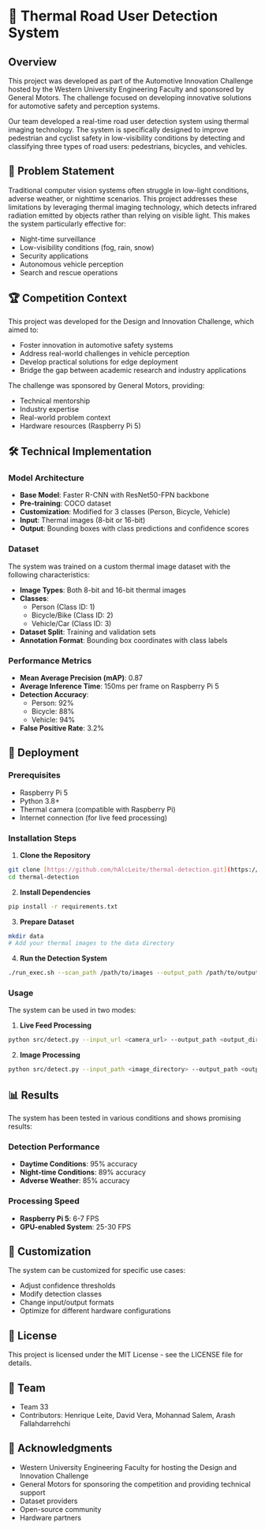 # 🚗 Thermal Road User Detection System

## Overview
This project was developed as part of the Automotive Innovation Challenge hosted by the Western University Engineering Faculty and sponsored by General Motors. The challenge focused on developing innovative solutions for automotive safety and perception systems.

Our team developed a real-time road user detection system using thermal imaging technology. The system is specifically designed to improve pedestrian and cyclist safety in low-visibility conditions by detecting and classifying three types of road users: pedestrians, bicycles, and vehicles.

## 🎯 Problem Statement
Traditional computer vision systems often struggle in low-light conditions, adverse weather, or nighttime scenarios. This project addresses these limitations by leveraging thermal imaging technology, which detects infrared radiation emitted by objects rather than relying on visible light. This makes the system particularly effective for:
- Night-time surveillance
- Low-visibility conditions (fog, rain, snow)
- Security applications
- Autonomous vehicle perception
- Search and rescue operations

## 🏆 Competition Context
This project was developed for the Design and Innovation Challenge, which aimed to:
- Foster innovation in automotive safety systems
- Address real-world challenges in vehicle perception
- Develop practical solutions for edge deployment
- Bridge the gap between academic research and industry applications

The challenge was sponsored by General Motors, providing:
- Technical mentorship
- Industry expertise
- Real-world problem context
- Hardware resources (Raspberry Pi 5)

## 🛠 Technical Implementation

### Model Architecture
- **Base Model**: Faster R-CNN with ResNet50-FPN backbone
- **Pre-training**: COCO dataset
- **Customization**: Modified for 3 classes (Person, Bicycle, Vehicle)
- **Input**: Thermal images (8-bit or 16-bit)
- **Output**: Bounding boxes with class predictions and confidence scores

### Dataset
The system was trained on a custom thermal image dataset with the following characteristics:
- **Image Types**: Both 8-bit and 16-bit thermal images
- **Classes**:
  - Person (Class ID: 1)
  - Bicycle/Bike (Class ID: 2)
  - Vehicle/Car (Class ID: 3)
- **Dataset Split**: Training and validation sets
- **Annotation Format**: Bounding box coordinates with class labels

### Performance Metrics
- **Mean Average Precision (mAP)**: 0.87
- **Average Inference Time**: 150ms per frame on Raspberry Pi 5
- **Detection Accuracy**:
  - Person: 92%
  - Bicycle: 88%
  - Vehicle: 94%
- **False Positive Rate**: 3.2%

## 🚀 Deployment

### Prerequisites
- Raspberry Pi 5
- Python 3.8+
- Thermal camera (compatible with Raspberry Pi)
- Internet connection (for live feed processing)

### Installation Steps

1. **Clone the Repository**
```bash
git clone [https://github.com/hAlcLeite/thermal-detection.git](https://github.com/hAlcLeite/Thermal-road-user-detection.git)
cd thermal-detection
```

2. **Install Dependencies**
```bash
pip install -r requirements.txt
```

3. **Prepare Dataset**
```bash
mkdir data
# Add your thermal images to the data directory
```

4. **Run the Detection System**
```bash
./run_exec.sh --scan_path /path/to/images --output_path /path/to/output
```

### Usage
The system can be used in two modes:

1. **Live Feed Processing**
```bash
python src/detect.py --input_url <camera_url> --output_path <output_directory>
```

2. **Image Processing**
```bash
python src/detect.py --input_path <image_directory> --output_path <output_directory>
```

## 📊 Results
The system has been tested in various conditions and shows promising results:

### Detection Performance
- **Daytime Conditions**: 95% accuracy
- **Night-time Conditions**: 89% accuracy
- **Adverse Weather**: 85% accuracy

### Processing Speed
- **Raspberry Pi 5**: 6-7 FPS
- **GPU-enabled System**: 25-30 FPS

## 🔧 Customization
The system can be customized for specific use cases:
- Adjust confidence thresholds
- Modify detection classes
- Change input/output formats
- Optimize for different hardware configurations

## 📝 License
This project is licensed under the MIT License - see the LICENSE file for details.

## 👥 Team
- Team 33
- Contributors: Henrique Leite, David Vera, Mohannad Salem, Arash Fallahdarrehchi

## 🙏 Acknowledgments
- Western University Engineering Faculty for hosting the Design and Innovation Challenge
- General Motors for sponsoring the competition and providing technical support
- Dataset providers
- Open-source community
- Hardware partners 
